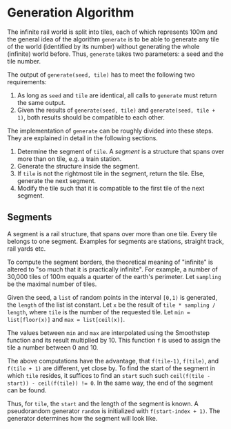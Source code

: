 Generation Algorithm
===

The infinite rail world is split into tiles, each of which represents 100m and the
general idea of the algorithm `generate` is to be able to generate any tile of the world (identified by its number)
without generating the whole (infinite) world before. Thus, `generate` takes two parameters: a seed and the tile number.

The output of `generate(seed, tile)` has to meet the following two requirements:
1. As long as `seed` and `tile` are identical, all calls to `generate` must return the same output.
2. Given the results of `generate(seed, tile)` and `generate(seed, tile + 1)`, both results should be compatible to each other.

The implementation of `generate` can be roughly divided into these steps. They are
explained in detail in the following sections.

1. Determine the segment of `tile`. A _segment_ is a structure that spans over more than on tile, e.g. a train station.
2. Generate the structure inside the segment.
3. If `tile` is not the rightmost tile in the segment, return the tile. Else, generate the next segment. 
4. Modify the tile such that it is compatible to the first tile of the next segment.

Segments
---

A segment is a rail structure, that spans over more than one tile. Every tile belongs to one segment. Examples for segments
are stations, straight track, rail yards etc.

To compute the segment borders, the theoretical meaning of "infinite" is altered to "so much that it is practically infinite".
For example, a number of 30,000 tiles of 100m equals a quarter of the earth's perimeter. Let `sampling` be the maximal number
of tiles.

Given the seed, a `list` of random points in the interval `[0,1)` is generated, the `length` of the list ist constant. Let `x` be the 
result of `tile * sampling / length`, where `tile` is the number of the requested tile. Let `min = list[floor(x)]` and `max = list[ceil(x)]`.

The values between `min` and `max` are interpolated using the Smoothstep function and its result multiplied by 10. This function `f` is used to assign the tile
a number between 0 and 10.

The above computations have the advantage, that `f(tile-1)`, `f(tile)`, and `f(tile + 1)` are different, yet close by.
To find the start of the segment in which `tile` resides, it suffices to find an `start` such such `ceil(f(tile - start)) - ceil(f(tile)) != 0`.
In the same way, the end of the segment can be found.

Thus, for `tile`, the `start` and the length of the segment is known. A pseudorandom generator `random`
is initialized with `f(start-index + 1)`. The generator determines how the segment will look like.



